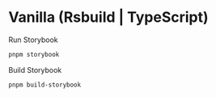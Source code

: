 # Vanilla (Rsbuild | TypeScript)

Run Storybook

```bash
pnpm storybook
```

Build Storybook

```bash
pnpm build-storybook
```
